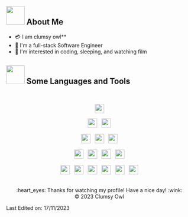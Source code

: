 

## <img src="https://raw.githubusercontent.com/nixin72/nixin72/master/wave.gif" width="50px" height="50px"></img> About Me

- :credit_card: I am clumsy owl**  
- :school: I'm a full-stack Software Engineer   
- :monocle_face: I'm interested in coding, sleeping, and watching film  

## <img src="https://media2.giphy.com/media/QssGEmpkyEOhBCb7e1/giphy.gif?cid=ecf05e47a0n3gi1bfqntqmob8g9aid1oyj2wr3ds3mg700bl&rid=giphy.gif" width="50px" height="50px"> Some Languages and Tools

<br>

<p  align="center">

<img src="https://img.shields.io/badge/jupyter-F3631D.svg?&style=for-the-badge&logo=jupyter&logoColor=white" height="25"/>
  </p>
  
<p  align="center">

<img src="https://camo.githubusercontent.com/202a58d250ff1d21ee70433e0070b55f8fed747f8883c1750742aa791b1ad871/68747470733a2f2f696d672e736869656c64732e696f2f62616467652f2d4769744875622d3035313232413f7374796c653d666c6174266c6f676f3d676974687562" height="25"/>  
  &nbsp;
<img src="https://camo.githubusercontent.com/ec263c8eb4b0c40ad76855b9bc9d1168a715a30d72bb3e4634650c12e2688989/68747470733a2f2f696d672e736869656c64732e696f2f62616467652f2d45636c697073652d3035313232413f7374796c653d666c6174266c6f676f3d65636c697073652d696465266c6f676f436f6c6f723d324332323535" height="25"/>
  </p>
  
  <p  align="center">

<img src="https://camo.githubusercontent.com/c8d13e1c596a6726b1da8475a9299fac133f95ef009083b48be01f975a44987e/68747470733a2f2f696d672e736869656c64732e696f2f62616467652f2d48544d4c2d3035313232413f7374796c653d666c6174266c6f676f3d48544d4c35" height="25"/>
  &nbsp;
<img src="https://img.shields.io/badge/anaconda-42B029.svg?&style=for-the-badge&logo=anaconda&logoColor=white" height="25"/>
  &nbsp;
<img src="https://img.shields.io/badge/edge-0078D7.svg?&style=for-the-badge&logo=microsoft-edge&logoColor=white" height="25"/>  
 </p>
 
 <p  align="center">

<img src="https://img.shields.io/badge/Python-3776AB?style=for-the-badge&logo=python&logoColor=white" height="25">
  &nbsp;

<img src="https://img.shields.io/badge/C-00599C?style=for-the-badge&logo=c&logoColor=white" height="25">
&nbsp;
  
  <img src="https://raw.githubusercontent.com/spyder-ide/spyder/master/branding/logo/spyder_readme_banner.png" height="25">
&nbsp;
  
<img src="https://img.shields.io/badge/C%2B%2B-00599C?style=for-the-badge&logo=c%2B%2B&logoColor=white" height="25">
</p>
<p align="center">

<img src="https://img.shields.io/badge/Java-ED8B00?style=for-the-badge&logo=java&logoColor=white" height="25">
&nbsp;
  <img src="https://img.shields.io/badge/MySQL-00000F?style=for-the-badge&logo=mysql&logoColor=white" height="25">
&nbsp;
    <img src="https://img.shields.io/badge/conda-342B029.svg?&style=for-the-badge&logo=anaconda&logoColor=white" height="25">
&nbsp;
    <img src="https://img.shields.io/badge/pycharm-143?style=for-the-badge&logo=pycharm&logoColor=black&color=black&labelColor=green" height="25">
&nbsp;
  <img src="https://img.shields.io/badge/sublime_text-%23575757.svg?&style=for-the-badge&logo=sublime-text&logoColor=important" height="25">
&nbsp;
  <img src="https://img.shields.io/badge/Visual_Studio_Code-0078D4?style=for-the-badge&logo=visual%20studio%20code&logoColor=white" height="25">

</p>
<br>
 
 

<div align="center">
  :heart_eyes: Thanks for watching my profile! Have a nice day! :wink: <br/>
  &copy; 2023 Clumsy Owl
</div> 

Last Edited on: 17/11/2023
